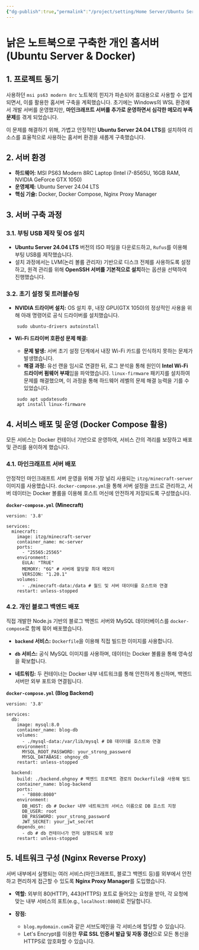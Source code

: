 ```yaml
---
{"dg-publish":true,"permalink":"/project/setting/Home Server/Ubuntu Server 설치/"}
---
```



# 낡은 노트북으로 구축한 개인 홈서버 (Ubuntu Server & Docker)

## 1. 프로젝트 동기

사용하던 `msi ps63 modern 8rc` 노트북의 힌지가 파손되어 휴대용으로 사용할 수 없게 되면서, 이를 활용한 홈서버 구축을 계획했습니다. 초기에는 Windows의 WSL 환경에서 개발 서버를 운영했지만, **마인크래프트 서버를 추가로 운영하면서 심각한 메모리 부족 문제**를 겪게 되었습니다.

이 문제를 해결하기 위해, 가볍고 안정적인 **Ubuntu Server 24.04 LTS**를 설치하여 리소스를 효율적으로 사용하는 홈서버 환경을 새롭게 구축했습니다.

## 2. 서버 환경

- **하드웨어:** MSI PS63 Modern 8RC Laptop (Intel i7-8565U, 16GB RAM, NVIDIA GeForce GTX 1050)
- **운영체제:** Ubuntu Server 24.04 LTS
- **핵심 기술:** Docker, Docker Compose, Nginx Proxy Manager

## 3. 서버 구축 과정

### 3.1. 부팅 USB 제작 및 OS 설치

- **Ubuntu Server 24.04 LTS** 버전의 ISO 파일을 다운로드하고, `Rufus`를 이용해 부팅 USB를 제작했습니다.
- 설치 과정에서는 LVM(논리 볼륨 관리자) 기반으로 디스크 전체를 사용하도록 설정하고, 원격 관리를 위해 **OpenSSH 서버를 기본적으로 설치**하는 옵션을 선택하여 진행했습니다.


### 3.2. 초기 설정 및 트러블슈팅

- **NVIDIA 드라이버 설치:** OS 설치 후, 내장 GPU(GTX 1050)의 정상적인 사용을 위해 아래 명령어로 공식 드라이버를 설치했습니다.
```
    sudo ubuntu-drivers autoinstall
```


 
- **Wi-Fi 드라이버 호환성 문제 해결:**
    
    - **문제 발생:** 서버 초기 설정 단계에서 내장 Wi-Fi 카드를 인식하지 못하는 문제가 발생했습니다.
    - **해결 과정:** 유선 랜을 임시로 연결한 뒤, 로그 분석을 통해 원인이 **Intel Wi-Fi 드라이버 펌웨어 부재**임을 파악했습니다. `linux-firmware` 패키지를 설치하여 문제를 해결했으며, 이 과정을 통해 하드웨어 레벨의 문제 해결 능력을 기를 수 있었습니다.
```
	sudo apt updatesudo
	apt install linux-firmware
```


## 4. 서비스 배포 및 운영 (Docker Compose 활용)

모든 서비스는 Docker 컨테이너 기반으로 운영하여, 서비스 간의 격리를 보장하고 배포 및 관리를 용이하게 했습니다.

### 4.1. 마인크래프트 서버 배포

안정적인 마인크래프트 서버 운영을 위해 가장 널리 사용되는 `itzg/minecraft-server` 이미지를 사용했습니다. `docker-compose.yml`을 통해 서버 설정을 코드로 관리하고, 서버 데이터는 Docker 볼륨을 이용해 호스트 머신에 안전하게 저장되도록 구성했습니다.

**`docker-compose.yml` (Minecraft)**

```
version: '3.8'

services:
  minecraft:
    image: itzg/minecraft-server
    container_name: mc-server
    ports:
      - "25565:25565"
    environment:
      EULA: "TRUE"
      MEMORY: "6G" # 서버에 할당할 최대 메모리
      VERSION: "1.20.1"
    volumes:
      - ./minecraft-data:/data # 월드 및 서버 데이터를 호스트와 연결
    restart: unless-stopped
```

### 4.2. 개인 블로그 백엔드 배포

직접 개발한 Node.js 기반의 블로그 백엔드 서버와 MySQL 데이터베이스를 `docker-compose`로 함께 묶어 배포했습니다.

- **`backend` 서비스:** `Dockerfile`을 이용해 직접 빌드한 이미지를 사용합니다.
    
- **`db` 서비스:** 공식 MySQL 이미지를 사용하며, 데이터는 Docker 볼륨을 통해 영속성을 확보합니다.
    
- **네트워킹:** 두 컨테이너는 Docker 내부 네트워크를 통해 안전하게 통신하며, 백엔드 서버만 외부 포트와 연결됩니다.
    

**`docker-compose.yml` (Blog Backend)**

```
version: '3.8'

services:
  db:
    image: mysql:8.0
    container_name: blog-db
    volumes:
      - ./mysql-data:/var/lib/mysql # DB 데이터를 호스트와 연결
    environment:
      MYSQL_ROOT_PASSWORD: your_strong_password
      MYSQL_DATABASE: ohgnoy_db
    restart: unless-stopped

  backend:
    build: ./backend.ohgnoy # 백엔드 프로젝트 경로의 Dockerfile을 사용해 빌드
    container_name: blog-backend
    ports:
      - "8080:8080"
    environment:
      DB_HOST: db # Docker 내부 네트워크의 서비스 이름으로 DB 호스트 지정
      DB_USER: root
      DB_PASSWORD: your_strong_password
      JWT_SECRET: your_jwt_secret
    depends_on:
      - db # db 컨테이너가 먼저 실행되도록 보장
    restart: unless-stopped
```

## 5. 네트워크 구성 (Nginx Reverse Proxy)

서버 내부에서 실행되는 여러 서비스(마인크래프트, 블로그 백엔드 등)를 외부에서 안전하고 편리하게 접근할 수 있도록 **Nginx Proxy Manager**를 도입했습니다.

- **역할:** 외부의 80(HTTP), 443(HTTPS) 포트로 들어오는 요청을 받아, 각 요청에 맞는 내부 서비스의 포트(e.g., `localhost:8080`)로 전달합니다.
    
- **장점:**
    - `blog.mydomain.com`과 같은 서브도메인을 각 서비스에 할당할 수 있습니다.
    - Let's Encrypt를 이용한 **무료 SSL 인증서 발급 및 자동 갱신**으로 모든 통신을 HTTPS로 암호화할 수 있습니다.